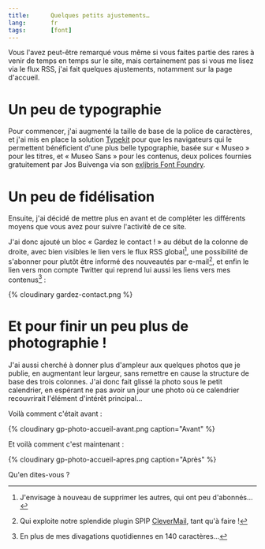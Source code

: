 ```yaml
---
title:      Quelques petits ajustements…
lang:       fr
tags:       [font]
---
```


Vous l'avez peut-être remarqué vous même si vous faites partie des rares à venir de temps en temps sur le site, mais certainement pas si vous me lisez via le flux RSS, j'ai fait quelques ajustements, notamment sur la page d'accueil.

# Un peu de typographie

Pour commencer, j'ai augmenté la taille de base de la police de caractères, et j'ai mis en place la solution [Typekit](http://typekit.com/colophons/utv7ffj) pour que les navigateurs qui le permettent bénéficient d'une plus belle typographie, basée sur « Museo » pour les titres, et « Museo Sans » pour les contenus, deux polices fournies gratuitement par Jos Buivenga via son [exljbris Font Foundry](http://www.josbuivenga.demon.nl/).

# Un peu de fidélisation

Ensuite, j'ai décidé de mettre plus en avant et de compléter les différents moyens que vous avez pour suivre l'activité de ce site.

J'ai donc ajouté un bloc « Gardez le contact ! » au début de la colonne de droite, avec bien visibles le lien vers le flux RSS global[^1], une possibilité de s'abonner pour plutôt être informé des nouveautés par e-mail[^2], et enfin le lien vers mon compte Twitter qui reprend lui aussi les liens vers mes contenus[^3] :

{% cloudinary gardez-contact.png %}


# Et pour finir un peu plus de photographie !

J'ai aussi cherché à donner plus d'ampleur aux quelques photos que je publie, en augmentant leur largeur, sans remettre en cause la structure de base des trois colonnes. J'ai donc fait glissé la photo sous le petit calendrier, en espérant ne pas avoir un jour une photo où ce calendrier recouvrirait l'élément d'intérêt principal…

Voilà comment c'était avant :


{% cloudinary gp-photo-accueil-avant.png caption="Avant" %}


Et voilà comment c'est maintenant :


{% cloudinary gp-photo-accueil-apres.png caption="Après" %}


Qu'en dites-vous ?


[^1]: J'envisage à nouveau de supprimer les autres, qui ont peu d'abonnés…

[^2]: Qui exploite notre splendide plugin SPIP [CleverMail](http://www.spip-contrib.net/CleverMail), tant qu'à faire !

[^3]: En plus de mes divagations quotidiennes en 140 caractères…
